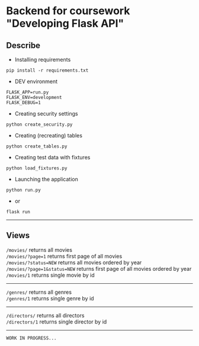 # Backend for coursework "Developing Flask API"

## Describe
* Installing requirements
```
pip install -r requirements.txt
```
* DEV environment
```
FLASK_APP=run.py
FLASK_ENV=development
FLASK_DEBUG=1
```
* Creating security settings
```
python create_security.py
```
* Creating (recreating) tables
```
python create_tables.py
```
* Creating test data with fixtures
```
python load_fixtures.py
```
* Launching the application
```
python run.py
```
* or
```
flask run
```
***
## Views
`/movies/` returns all movies   
`/movies/?page=1` returns first page of all movies  
`/movies/?status=NEW` returns all movies ordered by year    
`/movies/?page=1&status=NEW` returns first page of all movies ordered by year   
`/movies/1` returns single movie by id
***
`/genres/` returns all genres   
`/genres/1` returns single genre by id
***
`/directors/` returns all directors   
`/directors/1` returns single director by id
***
```
WORK IN PROGRESS...
```